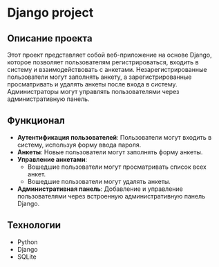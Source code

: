 # Django project

## Описание проекта

Этот проект представляет собой веб-приложение на основе Django, которое позволяет пользователям регистрироваться, входить в систему и взаимодействовать с анкетами. Незарегистрированные пользователи могут заполнять анкету, а зарегистрированные просматривать и удалять анкеты после входа в систему. Администраторы могут управлять пользователями через административную панель.

## Функционал

- **Аутентификация пользователей**: Пользователи могут входить в систему, используя форму ввода пароля.
- **Анкеты**: Новые пользователи могут заполнять форму анкеты.
- **Управление анкетами**:
  - Вошедшие пользователи могут просматривать список всех анкет.
  - Вошедшие пользователи могут удалять анкеты.
- **Административная панель**: Добавление и управление пользователями через встроенную административную панель Django.

## Технологии

- Python
- Django
- SQLite

